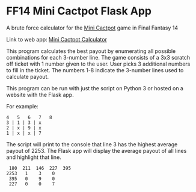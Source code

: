 # FF14 Mini Cactpot Flask App
A brute force calculator for the [Mini Cactpot](https://na.finalfantasyxiv.com/lodestone/playguide/contentsguide/goldsaucer/cactpot/#anchor_002) game in Final Fantasy 14

Link to web app: [Mini Cactpot Calculator](https://kingle.pythonanywhere.com/mini-cactpot)

This program calculates the best payout by enumerating all possible combinations for each 3-number line. The game consists of a 3x3 scratch off ticket with 1 number given to the user. User picks 3 additional numbers to fill in the ticket. The numbers 1-8 indicate the 3-number lines used to calculate payout.

This program can be run with just the script on Python 3 or hosted on a website with the Flask app.

For example:

    4   5   6   7   8  
    3 | 1 | 3 | x  
    2 | x | 9 | x  
    1 | x | x | 7
    
The script will print to the console that line 3 has the highest average payout of 2253. The Flask app will display the average payout of all lines and highlight that line.

     180  211  146  227  395
    2253   1    3    0
     395   0    9    0
     227   0    0    7
